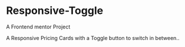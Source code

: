 # Responsive-Toggle
A Frontend mentor Project 

A Responsive Pricing Cards with a Toggle button to switch in between..
